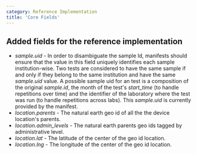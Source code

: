 ```yaml
---
category: Reference Implementation
title: 'Core Fields'
---
```


## Added fields for the reference implementation

- _sample.uid_ - In order to disambiguate the sample Id, manifests should ensure that the value in this field uniquely identifies each sample institution-wise. Two tests are considered to have the same sample if and only if they belong to the same institution and have the same _sample.uid_ value. A possible sample uid for an test is a composition of the original _sample.id_, the month of the test's _start\_time_ (to handle repetitions over time) and the identifier of the laboratory where the test was run (to handle repetitions across labs). This _sample.uid_ is currently provided by the manifest.
- _location.parents_ - The natural earth geo id of all the the device location's parents.
- _location.admin_levels_ - The natural earth parents geo ids tagged by administrative level.
- _location.lat_ - The latitude of the center of the geo id location.
- _location.lng_ - The longitude of the center of the geo id location.
